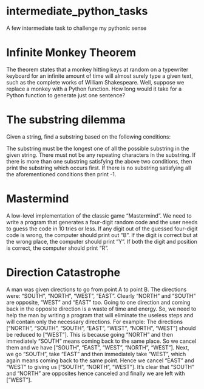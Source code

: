 # intermediate_python_tasks
A few intermediate task to challenge my pythonic sense

# Infinite Monkey Theorem
The theorem states that a monkey hitting keys at random on a typewriter keyboard for an infinite amount of time will almost surely type a given text, such as the complete works of William Shakespeare. Well, suppose we replace a monkey with a Python function. How long would it take for a Python function to generate just one sentence?


# The substring dilemma
Given a string, find a substring based on the following conditions: 

The substring must be the longest one of all the possible substring in the given string. 
There must not be any repeating characters in the substring. 
If there is more than one substring satisfying the above two conditions, then print the substring which occurs first. 
If there is no substring satisfying all the aforementioned conditions then print -1. 



# Mastermind
A low-level implementation of the classic game “Mastermind”. We need to write a program that generates a four-digit random code and the user needs to guess the code in 10 tries or less. If any digit out of the guessed four-digit code is wrong, the computer should print out “B”. If the digit is correct but at the wrong place, the computer should print “Y”. If both the digit and position is correct, the computer should print “R”.

# Direction Catastrophe
A man was given directions to go from point A to point B. The directions were: “SOUTH”, “NORTH”, “WEST”, “EAST”. Clearly “NORTH” and “SOUTH” are opposite, “WEST” and “EAST” too. Going to one direction and coming back in the opposite direction is a waste of time and energy. So, we need to help the man by writing a program that will eliminate the useless steps and will contain only the necessary directions. 
For example: The directions [“NORTH”, “SOUTH”, “SOUTH”, “EAST”, “WEST”, “NORTH”, “WEST”] should be reduced to [“WEST”]. This is because going “NORTH” and then immediately “SOUTH” means coming back to the same place. So we cancel them and we have [“SOUTH”, “EAST”, “WEST”, “NORTH”, “WEST”]. Next, we go “SOUTH”, take “EAST” and then immediately take “WEST”, which again means coming back to the same point. Hence we cancel “EAST” and “WEST” to giving us [“SOUTH”, “NORTH”, “WEST”]. It’s clear that “SOUTH” and “NORTH” are opposites hence canceled and finally we are left with [“WEST”].
